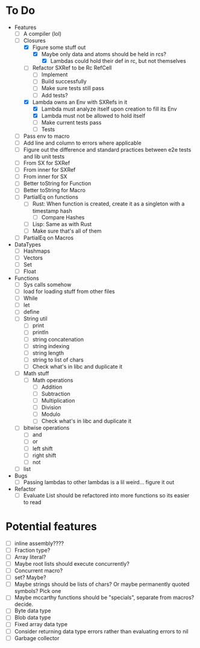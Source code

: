 # To Do
- Features
    - [ ] A compiler (lol)
    - [ ] Closures
        - [x] Figure some stuff out
            - [x] Maybe only data and atoms should be held in rcs?
                - [x] Lambdas could hold their def in rc, but not themselves
        - [ ] Refactor SXRef to be Rc RefCell
            - [ ] Implement
            - [ ] Build successfully
            - [ ] Make sure tests still pass
            - [ ] Add tests?
        - [x] Lambda owns an Env with SXRefs in it
            - [x] Lambda must analyze itself upon creation to fill its Env
            - [x] Lambda must not be allowed to hold itself
            - [ ] Make current tests pass
            - [ ] Tests
    - [ ] Pass env to macro
    - [ ] Add line and column to errors where applicable
    - [ ] Figure out the difference and standard practices between e2e tests and lib unit tests
    - [ ] From SX for SXRef
    - [ ] From inner for SXRef
    - [ ] From inner for SX
    - [ ] Better toString for Function
    - [ ] Better toString for Macro
    - [ ] PartialEq on functions
        - [ ] Rust: When function is created, create it as a singleton with a timestamp hash
            - [ ] Compare Hashes
        - [ ] Lisp: Same as with Rust
        - [ ] Make sure that's all of them
    - [ ] PartialEq on Macros
- DataTypes
    - [ ] Hashmaps
    - [ ] Vectors
    - [ ] Set
    - [ ] Float
- Functions
    - [ ] Sys calls somehow
    - [ ] load for loading stuff from other files
    - [ ] While
    - [ ] let
    - [ ] define
    - [ ] String util
        - [ ] print
        - [ ] println
        - [ ] string concatenation
        - [ ] string indexing
        - [ ] string length
        - [ ] string to list of chars
        - [ ] Check what's in libc and duplicate it
    - [ ] Math stuff
        - [ ] Math operations
            - [ ] Addition
            - [ ] Subtraction
            - [ ] Multiplication
            - [ ] Division
            - [ ] Modulo
            - [ ] Check what's in libc and duplicate it
    - [ ] bitwise operations
        - [ ] and
        - [ ] or
        - [ ] left shift
        - [ ] right shift
        - [ ] not
    - [ ] list
- Bugs
    - [ ] Passing lambdas to other lambdas is a lil weird... figure it out
- Refactor
    - [ ] Evaluate List should be refactored into more functions so its easier to read

# Potential features
- [ ] inline assembly????
- [ ] Fraction type?
- [ ] Array literal?
- [ ] Maybe root lists should execute concurrently?
- [ ] Concurrent macro?
- [ ] set? Maybe?
- [ ] Maybe strings should be lists of chars? Or maybe permanently quoted symbols? Pick one
- [ ] Maybe mccarthy functions should be "specials", separate from macros? decide.
- [ ] Byte data type
- [ ] Blob data type
- [ ] Fixed array data type
- [ ] Consider returning data type errors rather than evaluating errors to nil
- [ ] Garbage collector
